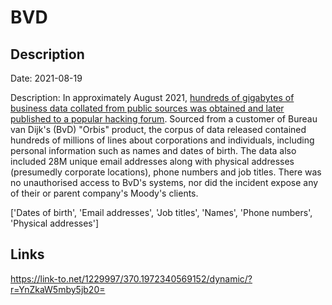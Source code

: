 # BVD

## Description

Date: 2021-08-19

Description:
In approximately August 2021, <a href="https://kaduu.io/blog/2022/02/04/us-strategic-company-bureau-van-dijk-hacked/" target="_blank" rel="noopener">hundreds of gigabytes of business data collated from public sources was obtained and later published to a popular hacking forum</a>. Sourced from a customer of Bureau van Dijk's (BvD) &quot;Orbis&quot; product, the corpus of data released contained hundreds of millions of lines about corporations and individuals, including personal information such as names and dates of birth. The data also included 28M unique email addresses along with physical addresses (presumedly corporate locations), phone numbers and job titles. There was no unauthorised access to BvD's systems, nor did the incident expose any of their or parent company's Moody's clients.


['Dates of birth', 'Email addresses', 'Job titles', 'Names', 'Phone numbers', 'Physical addresses']

## Links

https://link-to.net/1229997/370.1972340569152/dynamic/?r=YnZkaW5mby5jb20=